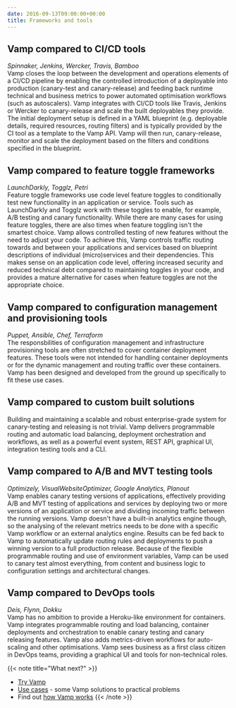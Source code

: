 ```yaml
---
date: 2016-09-13T09:00:00+00:00
title: Frameworks and tools
---
```


## Vamp compared to CI/CD tools
_Spinnaker, Jenkins, Wercker, Travis, Bamboo_    
Vamp closes the loop between the development and operations elements of a CI/CD pipeline by enabling the controlled introduction of a deployable into production (canary-test and canary-release) and feeding back runtime technical and business metrics to power automated optimisation workflows (such as autoscalers). Vamp integrates with CI/CD tools like Travis, Jenkins or Wercker to canary-release and scale the built deployables they provide. The initial deployment setup is defined in a YAML blueprint (e.g. deployable details, required resources, routing filters) and is typically provided by the CI tool as a template to the Vamp API. Vamp will then run, canary-release, monitor and scale the deployment based on the filters and conditions specified in the blueprint.

## Vamp compared to feature toggle frameworks
_LaunchDarkly, Togglz, Petri_  
Feature toggle frameworks use code level feature toggles to conditionally test new functionality in an application or service. Tools such as LaunchDarkly and Togglz work with these toggles to enable, for example, A/B testing and canary functionality. While there are many cases for using feature toggles, there are also times when feature toggling isn't the smartest choice.
Vamp allows controlled testing of new features without the need to adjust your code. To achieve this, Vamp controls traffic routing towards and between your applications and services based on blueprint descriptions of individual (micro)services and their dependencies. This makes sense on an application code level, offering increased security and reduced technical debt compared to maintaining toggles in your code, and provides a mature alternative for cases when feature toggles are not the appropriate choice.

## Vamp compared to configuration management and provisioning tools
_Puppet, Ansible, Chef, Terraform_    
The responsbilities of configuration management and infrastructure provisioning tools are often stretched to cover container deployment features. These tools were not intended for handling container deployments or for the dynamic management and routing traffic over these containers. Vamp has been designed and developed from the ground up specifically to fit these use cases.  

## Vamp compared to custom built solutions
Building and maintaining a scalable and robust enterprise-grade system for canary-testing and releasing is not trivial. Vamp delivers programmable routing and automatic load balancing, deployment orchestration and workflows, as well as a powerful event system, REST API, graphical UI, integration testing tools and a CLI.  

## Vamp compared to A/B and MVT testing tools
_Optimizely, VisualWebsiteOptimizer, Google Analytics, Planout_  
Vamp enables canary testing versions of applications, effectively providing A/B and MVT testing of applications and services by deploying two or more versions of an application or service and dividing incoming traffic between the running versions. Vamp doesn't have a built-in analytics engine though, so the analysing of the relevant metrics needs to be done with a specific Vamp workflow or an external analytics engine. Results can be fed back to Vamp to automatically update routing rules and deployments to push a winning version to a full production release. Because of the flexible programmable routing and use of environment variables, Vamp can be used to canary test almost everything, from content and business logic to configuration settings and architectural changes.  

## Vamp compared to DevOps tools
_Deis, Flynn, Dokku_  
Vamp has no ambition to provide a Heroku-like environment for containers. Vamp integrates programmable routing and load balancing, container deployments and orchestration to enable canary testing and canary releasing features. Vamp also adds metrics-driven workflows for auto-scaling and other optimisations. Vamp sees business as a first class citizen in DevOps teams, providing a graphical UI and tools for non-technical roles.   

{{< note title="What next?" >}}
* [Try Vamp](/documentation/installation/hello-world)
* [Use cases](/product/use-cases/overview) -  some Vamp solutions to practical problems
* Find out [how Vamp works](/documentation/how-vamp-works/architecture-and-components)
{{< /note >}}





